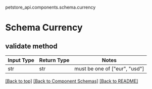 petstore_api.components.schema.currency
# Schema Currency

## validate method
Input Type | Return Type | Notes
------------ | ------------- | -------------
str | str | must be one of ["eur", "usd"]

[[Back to top]](#top) [[Back to Component Schemas]](../../../README.md#Component-Schemas) [[Back to README]](../../../README.md)
